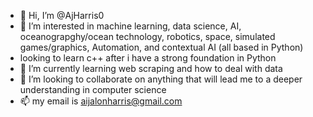 - 👋 Hi, I’m @AjHarris0
- 👀 I’m interested in machine learning, data science, AI, oceanograpghy/ocean technology, robotics, space, simulated games/graphics, Automation, and contextual AI (all based in Python)
- looking to learn c++ after i have a strong foundation in Python
- 🌱 I’m currently learning web scraping and how to deal with data
- 💞️ I’m looking to collaborate on anything that will lead me to a deeper understanding in computer science 
- 📫 my email is aijalonharris@gmail.com

<!---
AjHarris0/AjHarris0 is a ✨ special ✨ repository because its `README.md` (this file) appears on your GitHub profile.
You can click the Preview link to take a look at your changes.
--->
